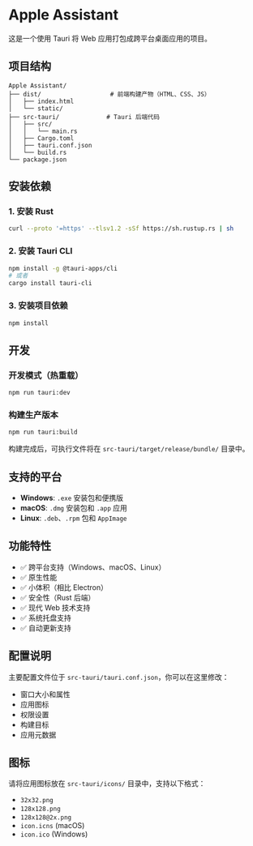 # Apple Assistant

这是一个使用 Tauri 将 Web 应用打包成跨平台桌面应用的项目。

## 项目结构

```
Apple Assistant/
├── dist/                   # 前端构建产物（HTML、CSS、JS）
│   ├── index.html
│   └── static/
├── src-tauri/             # Tauri 后端代码
│   ├── src/
│   │   └── main.rs
│   ├── Cargo.toml
│   ├── tauri.conf.json
│   └── build.rs
└── package.json
```

## 安装依赖

### 1. 安装 Rust
```bash
curl --proto '=https' --tlsv1.2 -sSf https://sh.rustup.rs | sh
```

### 2. 安装 Tauri CLI
```bash
npm install -g @tauri-apps/cli
# 或者
cargo install tauri-cli
```

### 3. 安装项目依赖
```bash
npm install
```

## 开发

### 开发模式（热重载）
```bash
npm run tauri:dev
```

### 构建生产版本
```bash
npm run tauri:build
```

构建完成后，可执行文件将在 `src-tauri/target/release/bundle/` 目录中。

## 支持的平台

- **Windows**: `.exe` 安装包和便携版
- **macOS**: `.dmg` 安装包和 `.app` 应用
- **Linux**: `.deb`、`.rpm` 包和 `AppImage`

## 功能特性

- ✅ 跨平台支持（Windows、macOS、Linux）
- ✅ 原生性能
- ✅ 小体积（相比 Electron）
- ✅ 安全性（Rust 后端）
- ✅ 现代 Web 技术支持
- ✅ 系统托盘支持
- ✅ 自动更新支持

## 配置说明

主要配置文件位于 `src-tauri/tauri.conf.json`，你可以在这里修改：

- 窗口大小和属性
- 应用图标
- 权限设置
- 构建目标
- 应用元数据

## 图标

请将应用图标放在 `src-tauri/icons/` 目录中，支持以下格式：
- `32x32.png`
- `128x128.png`
- `128x128@2x.png`
- `icon.icns` (macOS)
- `icon.ico` (Windows) 